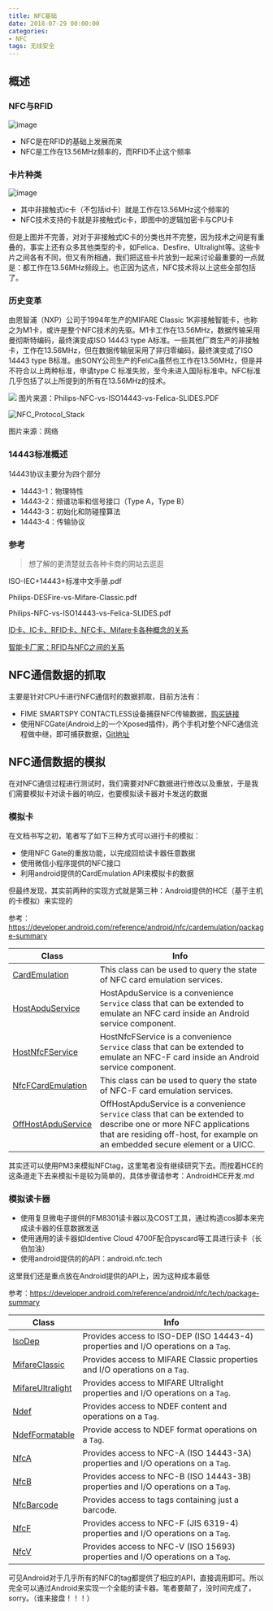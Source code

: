 ```yaml
---
title: NFC基础
date: 2018-07-29 00:00:00
categories:
- NFC
tags: 无线安全
--- 
```


## 概述

### NFC与RFID

![image](https://xuanxuanblingbling.github.io/assets/pic/nfc.jpg)

- NFC是在RFID的基础上发展而来
- NFC是工作在13.56MHz频率的，而RFID不止这个频率

### 卡片种类

![image](https://xuanxuanblingbling.github.io/assets/pic/card.jpg)

- 其中非接触式ic卡（不包括id卡）就是工作在13.56MHz这个频率的
- NFC技术支持的卡就是非接触式ic卡，即图中的逻辑加密卡与CPU卡

但是上图并不完善，对对于非接触式IC卡的分类也并不完整，因为技术之间是有重叠的，事实上还有众多其他类型的卡，如Felica、Desfire、Ultralight等。这些卡片之间各有不同，但又有所相通，我们把这些卡片放到一起来讨论最重要的一点就是：都工作在13.56MHz频段上。也正因为这点，NFC技术将以上这些全部包括了。

### 历史变革

由恩智浦（NXP）公司于1994年生产的MIFARE Classic 1K非接触智能卡，也称之为M1卡，或许是整个NFC技术的先驱。M1卡工作在13.56MHz，数据传输采用曼彻斯特编码，最终演变成ISO 14443 type A标准。一些其他厂商生产的非接触卡，工作在13.56MHz，但在数据传输层采用了非归零编码，最终演变成了ISO 14443 type B标准。由SONY公司生产的FeliCa虽然也工作在13.56MHz，但是并不符合以上两种标准，申请type C 标准失败，至今未进入国际标准中。NFC标准几乎包括了以上所提到的所有在13.56MHz的技术。



![](https://xuanxuanblingbling.github.io/assets/pic/nfc协议.jpg)
图片来源：Philips-NFC-vs-ISO14443-vs-Felica-SLIDES.PDF



![NFC_Protocol_Stack](https://xuanxuanblingbling.github.io/assets/pic/NFC_Protocol_Stack.jpg)

图片来源：网络



### 14443标准概述

14443协议主要分为四个部分

- 14443-1：物理特性
- 14443-2：频谱功率和信号接口（Type A，Type B）
- 14443-3：初始化和防碰撞算法
- 14443-4：传输协议

### 参考

> 想了解的更清楚就去各种卡商的网站去逛逛

ISO-IEC+14443+标准中文手册.pdf

Philips-DESFire-vs-Mifare-Classic.pdf

Philips-NFC-vs-ISO14443-vs-Felica-SLIDES.pdf

[ID卡、IC卡、RFID卡、NFC卡、Mifare卡各种概念的关系](https://wenku.baidu.com/view/54351977fad6195f302ba62a.html)

[智能卡厂家：RFID与NFC之间的关系](http://www.xinyecard.com/2017/xynews_0615/136.html)

## NFC通信数据的抓取

主要是针对CPU卡进行NFC通信时的数据抓取，目前方法有：

- FIME SMARTSPY CONTACTLESS设备捕获NFC传输数据，[购买链接](https://www.fime.com/products/transaction-spies/smartspy-contactless.html)
- 使用NFCGate(Android上的一个Xposed插件)，两个手机对整个NFC通信流程做中继，即可捕获数据，[Git地址](https://github.com/nfcgate/nfcgate)

## NFC通信数据的模拟

在对NFC通信过程进行测试时，我们需要对NFC数据进行修改以及重放，于是我们需要模拟卡对读卡器的响应，也要模拟读卡器对卡发送的数据

### 模拟卡

在文档书写之初，笔者写了如下三种方式可以进行卡的模拟：

- 使用NFC Gate的重放功能，以完成回给读卡器任意数据
- 使用微信小程序提供的NFC接口
- 利用android提供的CardEmulation API来模拟卡的数据

但最终发现，其实前两种的实现方式就是第三种：Android提供的HCE（基于主机的卡模拟）来实现的

参考：https://developer.android.com/reference/android/nfc/cardemulation/package-summary

| Class | Info |
| ------------------------------------------------------------ | ------------------------------------------------------------ |
| [CardEmulation](https://developer.android.com/reference/android/nfc/cardemulation/CardEmulation.html) | This class can be used to query the state of NFC card emulation services. |
| [HostApduService](https://developer.android.com/reference/android/nfc/cardemulation/HostApduService.html) | HostApduService is a convenience `Service` class that can be extended to emulate an NFC card inside an Android service component. |
| [HostNfcFService](https://developer.android.com/reference/android/nfc/cardemulation/HostNfcFService.html) | HostNfcFService is a convenience `Service` class that can be extended to emulate an NFC-F card inside an Android service component. |
| [NfcFCardEmulation](https://developer.android.com/reference/android/nfc/cardemulation/NfcFCardEmulation.html) | This class can be used to query the state of NFC-F card emulation services. |
| [OffHostApduService](https://developer.android.com/reference/android/nfc/cardemulation/OffHostApduService.html) | OffHostApduService is a convenience `Service` class that can be extended to describe one or more NFC applications that are residing off-host, for example on an embedded secure element or a UICC. |

其实还可以使用PM3来模拟NFCtag，这里笔者没有继续研究下去。而按着HCE的这条道走下去来模拟卡是较为简单的，具体步骤请参考：AndroidHCE开发.md

###  模拟读卡器

- 使用复旦微电子提供的FM8301读卡器以及COST工具，通过构造cos脚本来完成读卡器的任意数据发送
- 使用通用的读卡器如Identive Cloud 4700F配合pyscard等工具进行读卡（长伯加油）
- 使用android提供的的API：android.nfc.tech

这里我们还是重点放在Android提供的API上，因为这种成本最低

参考：https://developer.android.com/reference/android/nfc/tech/package-summary

| Class                                                        | Info                                                         |
| ------------------------------------------------------------ | ------------------------------------------------------------ |
| [IsoDep](https://developer.android.com/reference/android/nfc/tech/IsoDep.html) | Provides access to ISO-DEP (ISO 14443-4) properties and I/O operations on a `Tag`. |
| [MifareClassic](https://developer.android.com/reference/android/nfc/tech/MifareClassic.html) | Provides access to MIFARE Classic properties and I/O operations on a `Tag`. |
| [MifareUltralight](https://developer.android.com/reference/android/nfc/tech/MifareUltralight.html) | Provides access to MIFARE Ultralight properties and I/O operations on a `Tag`. |
| [Ndef](https://developer.android.com/reference/android/nfc/tech/Ndef.html) | Provides access to NDEF content and operations on a `Tag`.   |
| [NdefFormatable](https://developer.android.com/reference/android/nfc/tech/NdefFormatable.html) | Provide access to NDEF format operations on a `Tag`.         |
| [NfcA](https://developer.android.com/reference/android/nfc/tech/NfcA.html) | Provides access to NFC-A (ISO 14443-3A) properties and I/O operations on a `Tag`. |
| [NfcB](https://developer.android.com/reference/android/nfc/tech/NfcB.html) | Provides access to NFC-B (ISO 14443-3B) properties and I/O operations on a `Tag`. |
| [NfcBarcode](https://developer.android.com/reference/android/nfc/tech/NfcBarcode.html) | Provides access to tags containing just a barcode.           |
| [NfcF](https://developer.android.com/reference/android/nfc/tech/NfcF.html) | Provides access to NFC-F (JIS 6319-4) properties and I/O operations on a `Tag`. |
| [NfcV](https://developer.android.com/reference/android/nfc/tech/NfcV.html) | Provides access to NFC-V (ISO 15693) properties and I/O operations on a `Tag`. |

可见Android对于几乎所有的NFC的tag都提供了相应的API，直接调用即可。所以完全可以通过Android来实现一个全能的读卡器。笔者要颠了，没时间完成了，sorry。（谁来接盘！！！）




